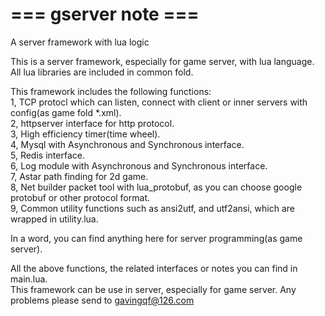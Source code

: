 # === gserver note ===
A server framework with lua logic

This is a server framework, especially for game server, with lua language.
All lua libraries are included in common fold. 

This framework includes the following functions:  
1, TCP protocl which can listen, connect with client or inner servers with config(as game fold *.xml).   
2, httpserver interface for http protocol.  
3, High efficiency timer(time wheel).  
4, Mysql with Asynchronous and Synchronous interface.  
5, Redis interface.  
6, Log module with Asynchronous and Synchronous interface.  
7, Astar path finding for 2d game.  
8, Net builder packet tool with lua_protobuf, as you can choose google protobuf or other protocol format.   
9, Common utility functions such as ansi2utf, and utf2ansi, which are wrapped in utility.lua. 

In a word, you can find anything here for server programming(as game server).

All the above functions, the related interfaces or notes you can find in main.lua.  
This framework can be use in server, especially for game server. Any problems please send to gavingqf@126.com  
